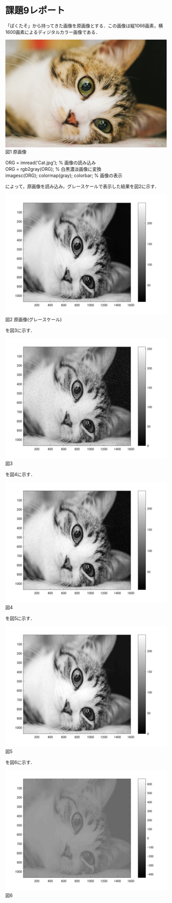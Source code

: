 # 課題9レポート

「ぱくたそ」から持ってきた画像を原画像とする．この画像は縦1066画素，横1600画素によるディジタルカラー画像である．

![原画像](https://github.com/Tomoya-A/MyFolder/blob/master/kadai9/Cat.jpg)  
図1 原画像

ORG = imread('Cat.jpg'); % 画像の読み込み  
ORG = rgb2gray(ORG); % 白黒濃淡画像に変換  
imagesc(ORG); colormap(gray); colorbar; % 画像の表示   

によって，原画像を読み込み，グレースケールで表示した結果を図2に示す．

![原画像](https://github.com/Tomoya-A/MyFolder/blob/master/kadai9/kadai9_1.jpg)  
図2 原画像(グレースケール)

を図3に示す．

![原画像](https://github.com/Tomoya-A/MyFolder/blob/master/kadai9/kadai9_2.jpg)  
図3 

を図4に示す．

![原画像](https://github.com/Tomoya-A/MyFolder/blob/master/kadai9/kadai9_3.jpg)  
図4 

を図5に示す．

![原画像](https://github.com/Tomoya-A/MyFolder/blob/master/kadai9/kadai9_4.jpg)  
図5 

を図6に示す．

![原画像](https://github.com/Tomoya-A/MyFolder/blob/master/kadai9/kadai9_5.jpg)  
図6 





